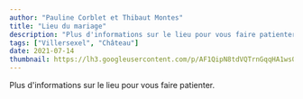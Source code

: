 ```yaml
---
author: "Pauline Corblet et Thibaut Montes"
title: "Lieu du mariage"
description: "Plus d'informations sur le lieu pour vous faire patienter."
tags: ["Villersexel", "Château"]
date: 2021-07-14
thumbnail: https://lh3.googleusercontent.com/p/AF1QipN8tdVQTrnGqqHA1ws0feqY4c3jOSdomMInIqEa=s1360-w1360-h1020
---
```


Plus d'informations sur le lieu pour vous faire patienter.
